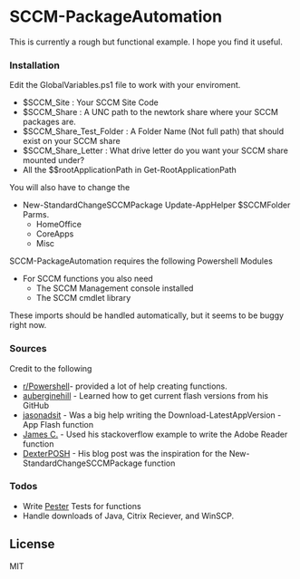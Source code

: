 # SCCM-PackageAutomation

This is currently a rough but functional example. I hope you find it useful.



### Installation

Edit the GlobalVariables.ps1 file to work with your enviroment.
 - $SCCM_Site : Your SCCM Site Code
 - $SCCM_Share : A UNC path to the newtork share where your SCCM packages are.
 - $SCCM_Share_Test_Folder : A Folder Name (Not full path) that should exist on your SCCM share
 - $SCCM_Share_Letter : What drive letter do you want your SCCM share mounted under?
 - All the $$rootApplicationPath in Get-RootApplicationPath

You will also have to change the
 - New-StandardChangeSCCMPackage Update-AppHelper $SCCMFolder Parms.
	- HomeOffice
	- CoreApps
	- Misc


SCCM-PackageAutomation requires the following Powershell Modules
   
 - For SCCM functions you also need
    - The SCCM Management console installed
    - The SCCM cmdlet library
    
These imports should be handled automatically, but it seems to be buggy right now.


### Sources

Credit to the following

* [r/Powershell](https://www.reddit.com/r/PowerShell)- provided a lot of help creating functions.
* [auberginehill](https://github.com/auberginehill/update-adobe-flash-player/blob/master/Update-AdobeFlashPlayer.ps1) - Learned how to get current flash versions from his GitHub
* [jasonadsit](https://gist.github.com/jasonadsit/c77340fe385fe953f9c54436b926cf83) - Was a big help writing the Download-LatestAppVersion -App Flash function
* [James C.](https://stackoverflow.com/questions/48867426/script-to-download-latest-adobe-reader-dc-update) - Used his stackoverflow example to write the Adobe Reader function
* [DexterPOSH](http://www.dexterposh.com/2015/08/powershell-sccm-2012-create-packages.html) - His blog post was the inspiration for the New-StandardChangeSCCMPackage function

### Todos

 - Write [Pester](https://github.com/pester/Pester) Tests for functions
 - Handle downloads of Java, Citrix Reciever, and WinSCP.
 
License
----

MIT

   